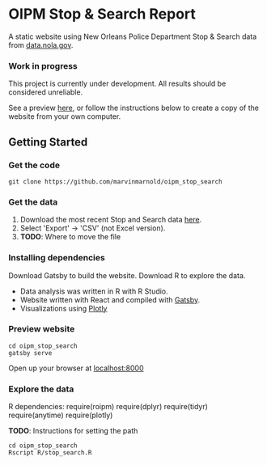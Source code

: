 # OIPM Stop & Search Report
A static website using New Orleans Police Department Stop & Search data from [data.nola.gov](https://datadriven.nola.gov/home/).

### Work in progress
This project is currently under development. All results should be considered unreliable.



See a preview [here](https://marvinmarnold.github.io/oipm_stop_search), or follow the instructions below to create a copy of the website from your own computer.

## Getting Started

### Get the code
```
git clone https://github.com/marvinmarnold/oipm_stop_search
```

### Get the data
1. Download the most recent Stop and Search data [here](https://data.nola.gov/Public-Safety-and-Preparedness/Stop-and-Search-Field-Interviews-/kitu-f4uy). 
2. Select 'Export' -> 'CSV' (not Excel version).
3. **TODO**: Where to move the file

### Installing dependencies
Download Gatsby to build the website. Download R to explore the data.

- Data analysis was written in R with R Studio. 
- Website written with React and compiled with [Gatsby](https://www.gatsbyjs.org/).
- Visualizations using [Plotly](https://plot.ly/products/react/)

### Preview website
```
cd oipm_stop_search
gatsby serve
```

Open up your browser at [localhost:8000](localhost:8000)

### Explore the data

R dependencies: require(roipm)
require(dplyr)
require(tidyr)
require(anytime)
require(plotly)



**TODO**: Instructions for setting the path

```
cd oipm_stop_search
Rscript R/stop_search.R
```

